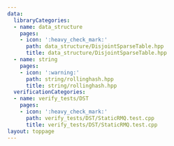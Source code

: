 ```yaml
---
data:
  libraryCategories:
  - name: data_structure
    pages:
    - icon: ':heavy_check_mark:'
      path: data_structure/DisjointSparseTable.hpp
      title: data_structure/DisjointSparseTable.hpp
  - name: string
    pages:
    - icon: ':warning:'
      path: string/rollinghash.hpp
      title: string/rollinghash.hpp
  verificationCategories:
  - name: verify_tests/DST
    pages:
    - icon: ':heavy_check_mark:'
      path: verify_tests/DST/StaticRMQ.test.cpp
      title: verify_tests/DST/StaticRMQ.test.cpp
layout: toppage
---
```

